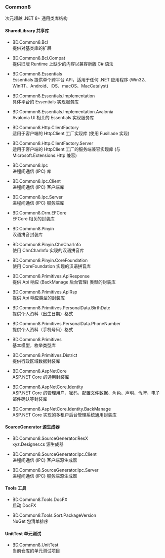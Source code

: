 ### Common8
次元超越 .NET 8+ 通用类库结构

#### SharedLibrary 共享库
- BD.Common8.Bcl\
  提供对基类库的扩展

- BD.Common8.Bcl.Compat\
  提供旧版 Runtime 上缺少的内容以兼容新版 C# 语法

- BD.Common8.Essentials\
  Essentials 提供单个跨平台 API，适用于任何 .NET 应用程序 (Win32、WinRT、Android、iOS、macOS、MacCatalyst)

- BD.Common8.Essentials.Implementation\
  具体平台的 Essentials 实现服务库

- BD.Common8.Essentials.Implementation.Avalonia\
  Avalonia UI 相关的 Essentials 实现服务库

- BD.Common8.Http.ClientFactory\
  适用于客户端的 HttpClient 工厂实现库 (使用 Fusillade 实现)

- BD.Common8.Http.ClientFactory.Server\
  适用于客户端的 HttpClient 工厂的服务端兼容实现库 (与 Microsoft.Extensions.Http 兼容)

- BD.Common8.Ipc\
  进程间通信 (IPC) 库

- BD.Common8.Ipc.Client\
  进程间通信 (IPC) 客户端库

- BD.Common8.Ipc.Server\
  进程间通信 (IPC) 服务端库

- BD.Common8.Orm.EFCore\
  EFCore 相关的封装库

- BD.Common8.Pinyin\
  汉语拼音封装库

- BD.Common8.Pinyin.ChnCharInfo\
  使用 ChnCharInfo 实现的汉语拼音库

- BD.Common8.Pinyin.CoreFoundation\
  使用 CoreFoundation 实现的汉语拼音库

- BD.Common8.Primitives.ApiResponse\
  提供 Api 响应 (BackManage 后台管理) 类型的封装库

- BD.Common8.Primitives.ApiRsp\
  提供 Api 响应类型的封装库

- BD.Common8.Primitives.PersonalData.BirthDate\
  提供个人资料（出生日期）格式

- BD.Common8.Primitives.PersonalData.PhoneNumber\
  提供个人资料（手机号码）格式

- BD.Common8.Primitives\
  基本模型，枚举类型库

- BD.Common8.Primitives.District\
  提供行政区域数据封装库

- BD.Common8.AspNetCore\
  ASP.NET Core 的通用封装库

- BD.Common8.AspNetCore.Identity\
  ASP.NET Core 的管理用户、密码、配置文件数据、角色、声明、令牌、电子邮件确认等封装库

- BD.Common8.AspNetCore.Identity.BackManage\
  ASP.NET Core 实现的多租户后台管理系统通用封装库

#### SourceGenerator 源生成器  

- BD.Common8.SourceGenerator.ResX\
  xyz.Designer.cs 源生成器

- BD.Common8.SourceGenerator.Ipc.Client\
  进程间通信 (IPC) 客户端源生成器

- BD.Common8.SourceGenerator.Ipc.Server\
  进程间通信 (IPC) 服务端源生成器

#### Tools 工具  

- BD.Common8.Tools.DocFX\
  启动 DocFX

- BD.Common8.Tools.Sort.PackageVersion\
  NuGet 包清单排序

#### UnitTest 单元测试

- BD.Common8.UnitTest\
  当前仓库的单元测试项目